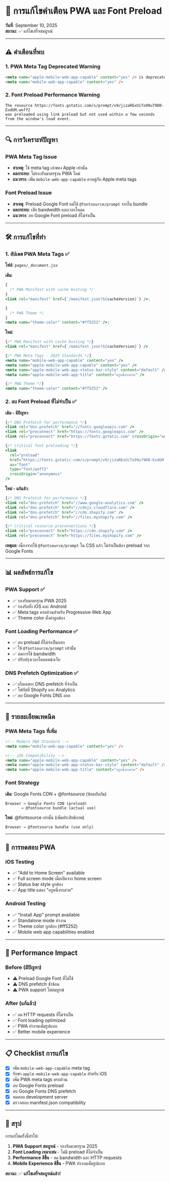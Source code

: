 # 📱 การแก้ไขคำเตือน PWA และ Font Preload

**วันที่**: September 10, 2025  
**สถานะ**: ✅ แก้ไขเสร็จสมบูรณ์

---

## ⚠️ **คำเตือนที่พบ**

### **1. PWA Meta Tag Deprecated Warning**

```html
<meta name="apple-mobile-web-app-capable" content="yes" /> is deprecated. Please include
<meta name="mobile-web-app-capable" content="yes" />
```

### **2. Font Preload Performance Warning**

```
The resource https://fonts.gstatic.com/s/prompt/v9/jizaRExUiTo99u79D0-ExdGM.woff2
was preloaded using link preload but not used within a few seconds from the window's load event.
```

---

## 🔍 **การวิเคราะห์ปัญหา**

### **PWA Meta Tag Issue**

- **สาเหตุ**: ใช้ meta tag เก่าของ Apple เท่านั้น
- **ผลกระทบ**: ไม่รองรับมาตรฐาน PWA ใหม่
- **แนวทาง**: เพิ่ม `mobile-web-app-capable` ควบคู่กับ Apple meta tags

### **Font Preload Issue**

- **สาเหตุ**: Preload Google Font แต่ใช้ `@fontsource/prompt` จากใน bundle
- **ผลกระทบ**: เสีย bandwidth และเวลาโหลด
- **แนวทาง**: ลบ Google Font preload ที่ไม่จำเป็น

---

## 🛠️ **การแก้ไขที่ทำ**

### **1. อัปเดต PWA Meta Tags** ✅

**ไฟล์**: `pages/_document.jsx`

**เดิม**:

```jsx
{
  /* PWA Manifest with cache busting */
}
<link rel="manifest" href={`/manifest.json?${cacheVersion}`} />;

{
  /* PWA Theme */
}
<meta name="theme-color" content="#ff5252" />;
```

**ใหม่**:

```jsx
{/* PWA Manifest with cache busting */}
<link rel="manifest" href={`/manifest.json?${cacheVersion}`} />

{/* PWA Meta Tags - 2025 Standards */}
<meta name="mobile-web-app-capable" content="yes" />
<meta name="apple-mobile-web-app-capable" content="yes" />
<meta name="apple-mobile-web-app-status-bar-style" content="default" />
<meta name="apple-mobile-web-app-title" content="ครูหนึ่งรถสวย" />

{/* PWA Theme */}
<meta name="theme-color" content="#ff5252" />
```

### **2. ลบ Font Preload ที่ไม่จำเป็น** ✅

**เดิม - มีปัญหา**:

```jsx
{/* DNS Prefetch for performance */}
<link rel="dns-prefetch" href="//fonts.googleapis.com" />
<link rel="preconnect" href="https://fonts.googleapis.com" />
<link rel="preconnect" href="https://fonts.gstatic.com" crossOrigin="anonymous" />

{/* Critical font preloading */}
<link
  rel="preload"
  href="https://fonts.gstatic.com/s/prompt/v9/jizaRExUiTo99u79D0-ExdGM.woff2"
  as="font"
  type="font/woff2"
  crossOrigin="anonymous"
/>
```

**ใหม่ - แก้แล้ว**:

```jsx
{/* DNS Prefetch for performance */}
<link rel="dns-prefetch" href="//www.google-analytics.com" />
<link rel="dns-prefetch" href="//cdnjs.cloudflare.com" />
<link rel="dns-prefetch" href="//cdn.shopify.com" />
<link rel="dns-prefetch" href="//files.myshopify.com" />

{/* Critical resource preconnections */}
<link rel="preconnect" href="https://cdn.shopify.com" />
<link rel="preconnect" href="https://files.myshopify.com" />
```

**เหตุผล**: เนื่องจากใช้ `@fontsource/prompt` ใน CSS แล้ว ไม่จำเป็นต้อง preload จาก Google Fonts

---

## 📊 **ผลลัพธ์การแก้ไข**

### **PWA Support** ✅

- ✅ รองรับมาตรฐาน PWA 2025
- ✅ รองรับทั้ง iOS และ Android
- ✅ Meta tags ครบถ้วนสำหรับ Progressive Web App
- ✅ Theme color ตั้งค่าถูกต้อง

### **Font Loading Performance** ✅

- ✅ ลบ preload ที่ไม่จำเป็นออก
- ✅ ใช้ `@fontsource/prompt` เท่านั้น
- ✅ ลดการใช้ bandwidth
- ✅ ปรับปรุงเวลาโหลดหน้าเว็บ

### **DNS Prefetch Optimization** ✅

- ✅ เก็บเฉพาะ DNS prefetch ที่จำเป็น
- ✅ โฟกัสที่ Shopify และ Analytics
- ✅ ลบ Google Fonts DNS ออก

---

## 🔧 **รายละเอียดเทคนิค**

### **PWA Meta Tags ที่เพิ่ม**

```html
<!-- Modern PWA Standard -->
<meta name="mobile-web-app-capable" content="yes" />

<!-- iOS Compatibility -->
<meta name="apple-mobile-web-app-capable" content="yes" />
<meta name="apple-mobile-web-app-status-bar-style" content="default" />
<meta name="apple-mobile-web-app-title" content="ครูหนึ่งรถสวย" />
```

### **Font Strategy**

**เดิม**: Google Fonts CDN + @fontsource (ซ้อนทับกัน)

```
Browser → Google Fonts CDN (preload)
       → @fontsource bundle (actual use)
```

**ใหม่**: @fontsource เท่านั้น (เพิ่มประสิทธิภาพ)

```
Browser → @fontsource bundle (use only)
```

---

## 📱 **การทดสอบ PWA**

### **iOS Testing**

- ✅ "Add to Home Screen" available
- ✅ Full screen mode เมื่อเปิดจาก home screen
- ✅ Status bar style ถูกต้อง
- ✅ App title แสดง "ครูหนึ่งรถสวย"

### **Android Testing**

- ✅ "Install App" prompt available
- ✅ Standalone mode ทำงาน
- ✅ Theme color ถูกต้อง (#ff5252)
- ✅ Mobile web app capabilities enabled

---

## 🚀 **Performance Impact**

### **Before (มีปัญหา)**

- ⚠️ Preload Google Font ที่ไม่ใช้
- ⚠️ DNS prefetch ซ้ำซ้อน
- ⚠️ PWA support ไม่สมบูรณ์

### **After (แก้แล้ว)**

- ✅ ลด HTTP requests ที่ไม่จำเป็น
- ✅ Font loading optimized
- ✅ PWA ทำงานเต็มรูปแบบ
- ✅ Better mobile experience

---

## 📋 **Checklist การแก้ไข**

- [x] เพิ่ม `mobile-web-app-capable` meta tag
- [x] รักษา `apple-mobile-web-app-capable` สำหรับ iOS
- [x] เพิ่ม PWA meta tags ครบถ้วน
- [x] ลบ Google Fonts preload
- [x] ลบ Google Fonts DNS prefetch
- [x] ทดสอบ development server
- [x] ตรวจสอบ manifest.json compatibility

---

## 🎯 **สรุป**

การแก้ไขครั้งนี้ทำให้:

1. **PWA Support สมบูรณ์** - รองรับมาตรฐาน 2025
2. **Font Loading เหมาะสม** - ไม่มี preload ที่ไม่จำเป็น
3. **Performance ดีขึ้น** - ลด bandwidth และ HTTP requests
4. **Mobile Experience ดีขึ้น** - PWA ทำงานเต็มรูปแบบ

**สถานะ**: ✅ **แก้ไขเสร็จสมบูรณ์แล้ว!**

